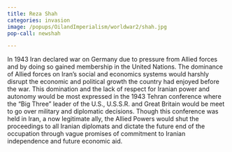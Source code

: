 ```yaml
---
title: Reza Shah
categories: invasion
image: /popups/OilandImperialism/worldwar2/shah.jpg
pop-call: newshah

---
```


In 1943 Iran declared war on Germany due to pressure from Allied forces and by doing so gained membership in the United Nations. The dominance of Allied forces on Iran’s social and economics systems would harshly disrupt the economic and political growth the country had enjoyed before the war. This domination and the lack of respect for Iranian power and autonomy would be most expressed in the 1943 Tehran conference where the “Big Three” leader of the U.S., U.S.S.R. and Great Britain would be meet to go over military and diplomatic decisions. Though this conference was held in Iran, a now legitimate ally, the Allied Powers would shut the proceedings to all Iranian diplomats and dictate the future end of the occupation through vague promises of commitment to Iranian independence and future economic aid. 



